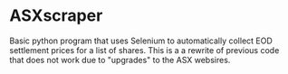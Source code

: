 # ASXscraper
Basic python program that uses Selenium to automatically collect EOD settlement prices for a list of shares. This is a a rewrite of previous code that does not work due to "upgrades" to the ASX websires.
